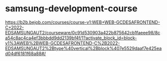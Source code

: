 # samsung-development-course
https://b2b.bejob.com/courses/course-v1:WEB+WEB-GCDESAFRONTEND-C+2022-EDSAMSUNGAUT2/courseware/0c91d530903a422b875642cb1faeee98/8ca54c8ac4ca4ef3bbbdd9dd2139bf4f/1?activate_block_id=block-v1%3AWEB%2BWEB-GCDESAFRONTEND-C%2B2022-EDSAMSUNGAUT2%2Btype%40vertical%2Bblock%407e5529daaf7e425ead04df6181f68a88#/ 
